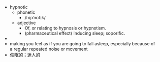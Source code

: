 - hypnotic
	- phonetic
		- /hɪpˈnɒtɪk/
	- adjective
		- Of, or relating to hypnosis or hypnotism.
		- (pharmaceutical effect) Inducing sleep; soporific.
-
- making you feel as if you are going to fall asleep, especially because of a regular repeated noise or movement
- 催眠的；迷人的
